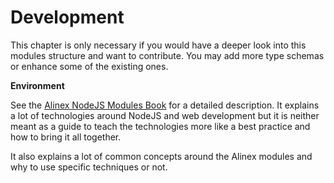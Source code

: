 # Development

This chapter is only necessary if you would have a deeper look into this modules
structure and want to contribute. You may add more type schemas or enhance some
of the existing ones.


__Environment__

See the [Alinex NodeJS Modules Book](https://alinex.gitbooks.io/nodejs) for a detailed
description.
It explains a lot of technologies around NodeJS and web development but it is
neither meant as a guide to teach the technologies more like a best practice
and how to bring it all together.

It also explains a lot of common concepts around the Alinex modules and why to
use specific techniques or not.
